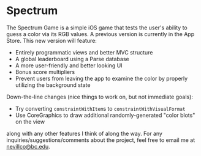 # Spectrum

The Spectrum Game is a simple iOS game that tests the user's ability to guess a color via its RGB values. A previous version is currently  in the App Store. This new version will feature:

* Entirely programmatic views and better MVC structure
* A global leaderboard using a Parse database
* A more user-friendly and better looking UI
* Bonus score multipliers
* Prevent users from leaving the app to examine the color by properly utilizing the background state

Down-the-line changes (nice things to work on, but not immediate goals):

* Try converting `constraintWithItem`s to `constraintWithVisualFormat`
* Use CoreGraphics to draw additional randomly-generated "color blots" on the view

along with any other features I think of along the way. For any inquiries/suggestions/comments about the project, feel free to email me at nevillco@bc.edu.